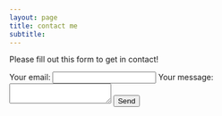 ```yaml
---
layout: page
title: contact me
subtitle: 
---
```


<p>Please fill out this form to get in contact!</p>

<form
  action="https://formspree.io/f/mldpdljn"
  method="POST"
>
  <label>
    Your email:
    <input type="email" name="email">
  </label>
  <label>
    Your message:
    <textarea name="message"></textarea>
  </label>
  <!-- your other form fields go here -->
  <button type="submit">Send</button>
</form>